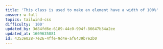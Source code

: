 ```yaml
---
title: 'This class is used to make an element have a width of 100%'
answer: w-full
topics: tailwind-css
difficulty: '100'
updated_by: 3d84fd6e-6189-44c0-994f-86647b34a2ee
updated_at: 1609635881
id: 4353e028-7e26-4ffe-9d4e-af6439b7e2b0
---
```

